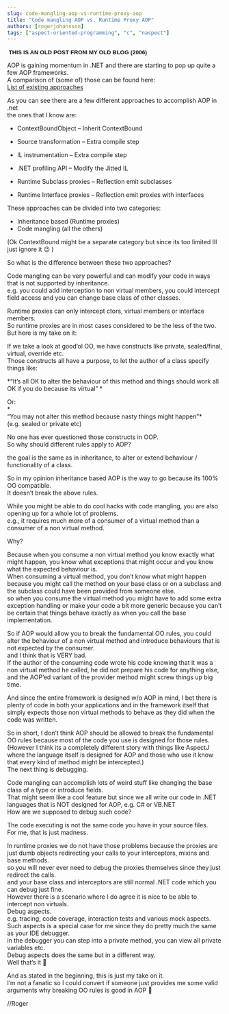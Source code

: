 ```yaml
---
slug: code-mangling-aop-vs-runtime-proxy-aop
title: "Code mangling AOP vs. Runtime Proxy AOP"
authors: [rogerjohansson]
tags: ["aspect-oriented-programming", "c", "naspect"]
---
```

<span style="font-size:10pt;font-family:Arial;"> **THIS IS AN OLD POST FROM MY OLD BLOG (2006)**</span> 

<!-- truncate -->

AOP is gaining momentum in .NET and there are starting to pop up quite a few AOP frameworks.  
A comparison of (some of) those can be found here:  
[List of existing approaches](http://janus.cs.utwente.nl:8000/twiki/bin/view/AOSDNET/CharacterizationOfExistingApproaches)

As you can see there are a few different approaches to accomplish AOP in .net  
the ones that I know are:

- <div>

  ContextBoundObject – Inherit ContextBound

  </div>

- <div>

  Source transformation – Extra compile step

  </div>

- <div>

  IL instrumentation – Extra compile step

  </div>

- <div>

  .NET profiling API – Modify the Jitted IL

  </div>

- <div>

  Runtime Subclass proxies – Reflection emit subclasses

  </div>

- <div>

  Runtime Interface proxies – Reflection emit proxies with interfaces

  </div>

These approaches can be divided into two categories:

- Inheritance based (Runtime proxies)
- Code mangling (all the others)

(Ok ContextBound might be a separate category but since its too limited Ill just ignore it 😉 )

So what is the difference between these two approaches?

Code mangling can be very powerful and can modify your code in ways that is not supported by inheritance.  
e.g. you could add interception to non virtual members, you could intercept field access and you can change base class of other classes.

Runtime proxies can only intercept ctors, virtual members or interface members.  
So runtime proxies are in most cases considered to be the less of the two.  
But here is my take on it:

If we take a look at good’ol OO, we have constructs like private, sealed/final, virtual, override etc.  
Those constructs all have a purpose, to let the author of a class specify things like:

*“It’s all OK to alter the behaviour of this method and things should work all OK if you do because its virtual”  *
  
Or:  
*  
“You may not alter this method because nasty things might happen”*  
(e.g. sealed or private etc)

No one has ever questioned those constructs in OOP.  
So why should different rules apply to AOP?

the goal is the same as in inheritance, to alter or extend behaviour / functionality of a class.

So in my opinion inheritance based AOP is the way to go because its 100% OO compatible.  
It doesn’t break the above rules.

While you might be able to do cool hacks with code mangling, you are also opening up for a whole lot of problems.  
e.g., it requires much more of a consumer of a virtual method than a consumer of a non virtual method.

Why?

Because when you consume a non virtual method you know exactly what might happen, you know what exceptions that might occur and you know what the expected behaviour is.  
When consuming a virtual method, you don’t know what might happen because you might call the method on your base class or on a subclass and the subclass could have been provided from someone else.  
so when you consume the virtual method you might have to add some extra exception handling or make your code a bit more generic because you can’t be certain that things behave exactly as when you call the base implementation.

So if AOP would allow you to break the fundamental OO rules, you could alter the behaviour of a non virtual method and introduce behaviours that is not expected by the consumer.  
and I think that is VERY bad.  
If the author of the consuming code wrote his code knowing that it was a non virtual method he called, he did not prepare his code for anything else, and the AOP’ed variant of the provider method might screw things up big time.

And since the entire framework is designed w/o AOP in mind, I bet there is plenty of code in both your applications and in the framework itself that simply expects those non virtual methods to behave as they did when the code was written.

So in short, I don’t think AOP should be allowed to break the fundamental OO rules because most of the code you use is designed for those rules.  
(However I think its a completely different story with things like AspectJ where the language itself is designed for AOP and those who use it know that every kind of method might be intercepted.)  
The next thing is debugging.

Code mangling can accomplish lots of weird stuff like changing the base class of a type or introduce fields.  
That might seem like a cool feature but since we all write our code in .NET languages that is NOT designed for AOP, e.g. C# or VB.NET  
How are we supposed to debug such code?

The code executing is not the same code you have in your source files.  
For me, that is just madness.

In runtime proxies we do not have those problems because the proxies are just dumb objects redirecting your calls to your interceptors, mixins and base methods.  
so you will never ever need to debug the proxies themselves since they just redirect the calls.  
and your base class and interceptors are still normal .NET code which you can debug just fine.  
However there is a scenario where I do agree it is nice to be able to intercept non virtuals.  
Debug aspects.  
e.g. tracing, code coverage, interaction tests and various mock aspects.  
Such aspects is a special case for me since they do pretty much the same as your IDE debugger.  
in the debugger you can step into a private method, you can view all private variables etc.  
Debug aspects does the same but in a different way.  
Well that’s it 🙂

And as stated in the beginning, this is just my take on it.  
I’m not a fanatic so I could convert if someone just provides me some valid arguments why breaking OO rules is good in AOP 🙂

//Roger
